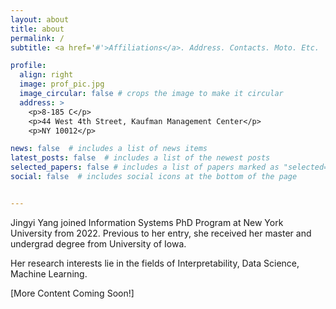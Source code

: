 ```yaml
---
layout: about
title: about
permalink: /
subtitle: <a href='#'>Affiliations</a>. Address. Contacts. Moto. Etc.

profile:
  align: right
  image: prof_pic.jpg
  image_circular: false # crops the image to make it circular
  address: >
    <p>8-185 C</p>
    <p>44 West 4th Street, Kaufman Management Center</p>
    <p>NY 10012</p>

news: false  # includes a list of news items
latest_posts: false  # includes a list of the newest posts
selected_papers: false # includes a list of papers marked as "selected={true}"
social: false  # includes social icons at the bottom of the page


---
```

Jingyi Yang joined Information Systems PhD Program at New York University from 2022. Previous to her entry, she received her master and undergrad degree from University of Iowa.

Her research interests lie in the fields of Interpretability, Data Science, Machine Learning.

[More Content Coming Soon!]

